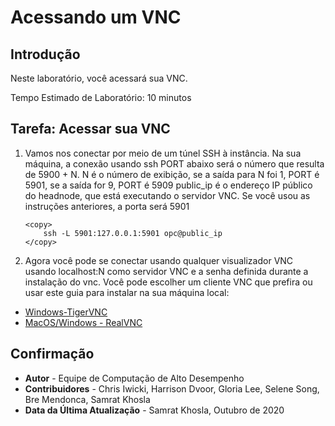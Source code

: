# Acessando um VNC

## Introdução

Neste laboratório, você acessará sua VNC.

Tempo Estimado de Laboratório: 10 minutos

## Tarefa: Acessar sua VNC

1.  Vamos nos conectar por meio de um túnel SSH à instância. Na sua máquina, a conexão usando ssh PORT abaixo será o número que resulta de 5900 + N. N é o número de exibição, se a saída para N foi 1, PORT é 5901, se a saída for 9, PORT é 5909 public\_ip é o endereço IP público do headnode, que está executando o servidor VNC. Se você usou as instruções anteriores, a porta será 5901
    
        <copy>
            ssh -L 5901:127.0.0.1:5901 opc@public_ip
        </copy>
        
        
2.  Agora você pode se conectar usando qualquer visualizador VNC usando localhost:N como servidor VNC e a senha definida durante a instalação do vnc. Você pode escolher um cliente VNC que prefira ou usar este guia para instalar na sua máquina local:
    

*   [Windows-TigerVNC](https://github.com/TigerVNC/tigervnc/wiki/Setup-TigerVNC-server-%28Windows%29)
*   [MacOS/Windows - RealVNC](https://www.realvnc.com/en/connect/download/vnc/)

## Confirmação

*   **Autor** - Equipe de Computação de Alto Desempenho
*   **Contribuidores** - Chris Iwicki, Harrison Dvoor, Gloria Lee, Selene Song, Bre Mendonca, Samrat Khosla
*   **Data da Última Atualização** - Samrat Khosla, Outubro de 2020